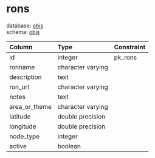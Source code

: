 # rons
database: [obis](../)  
schema: [obis](obis)  

|Column|Type|Constraint|
|:---|:---|:---|
|id|integer|pk_rons |
|ronname|character varying||
|description|text||
|ron_url|character varying||
|notes|text||
|area_or_theme|character varying||
|latitude|double precision||
|longitude|double precision||
|node_type|integer||
|active|boolean||

